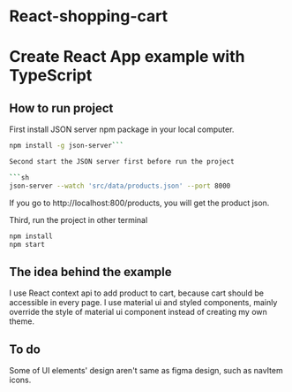 # React-shopping-cart
 
# Create React App example with TypeScript

## How to run project

First install JSON server npm package in your local computer.

```sh
npm install -g json-server```

Second start the JSON server first before run the project

```sh
json-server --watch 'src/data/products.json' --port 8000

```
If you go to http://localhost:800/products, you will get the product json.

Third, run the project in other terminal
```sh
npm install
npm start

```

## The idea behind the example

I use React context api to add product to cart, because cart should be accessible in every page.
I use material ui and styled components, mainly override the style of material ui component instead of creating my own theme.

## To do
Some of UI elements' design aren't same as figma design, such as navItem icons.

